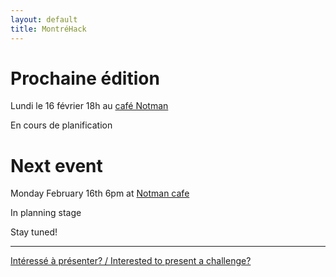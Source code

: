 ```yaml
---
layout: default
title: MontréHack
---
```


# Prochaine édition

Lundi le 16 février 18h au [café Notman](http://notman.org)

En cours de planification

# Next event

Monday February 16th 6pm at [Notman cafe](http://notman.org)

In planning stage

Stay tuned!

<hr/>

[Intéressé à présenter? / Interested to present a challenge?](https://github.com/montrehack/montrehack.github.com/wiki/Present-at-Montrehack)
